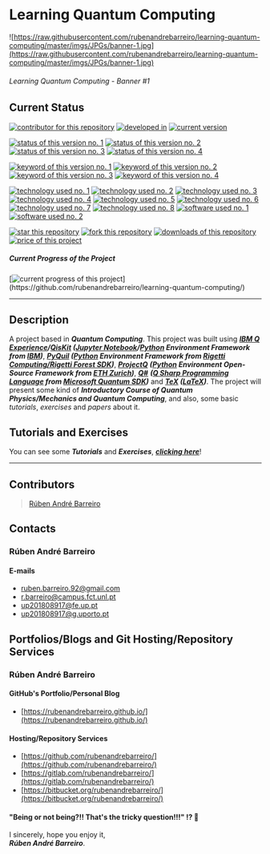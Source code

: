 # Learning Quantum Computing

![https://raw.githubusercontent.com/rubenandrebarreiro/learning-quantum-computing/master/imgs/JPGs/banner-1.jpg](https://raw.githubusercontent.com/rubenandrebarreiro/learning-quantum-computing/master/imgs/JPGs/banner-1.jpg)
###### Learning Quantum Computing - Banner #1

## Current Status
[![contributor for this repository](https://img.shields.io/badge/contributor-rubenandrebarreiro-blue.svg)](https://github.com/rubenandrebarreiro/) [![developed in](https://img.shields.io/badge/developed&nbsp;in-fct&nbsp;nova-blue.svg)](https://www.fct.unl.pt/)
[![current version](https://img.shields.io/badge/version-1.0-magenta.svg)](https://github.com/rubenandrebarreiro/gpu-cuda-self-organising-maps/)

[![status of this version no. 1](https://img.shields.io/badge/status-on&nbsp;going-orange.svg)](https://github.com/rubenandrebarreiro/learning-quantum-computing/)
[![status of this version no. 2](https://img.shields.io/badge/status-final-orange.svg)](https://github.com/rubenandrebarreiro/learning-quantum-computing/)
[![status of this version no. 3](https://img.shields.io/badge/status-stable-orange.svg)](https://github.com/rubenandrebarreiro/learning-quantum-computing/)
[![status of this version no. 4](https://img.shields.io/badge/status-documented-orange.svg)](https://github.com/rubenandrebarreiro/learning-quantum-computing/)

[![keyword of this version no. 1](https://img.shields.io/badge/keyword-quantum&nbsp;computing-brown.svg)](https://github.com/rubenandrebarreiro/learning-quantum-computing/)
[![keyword of this version no. 2](https://img.shields.io/badge/keyword-quantum&nbsp;physics-brown.svg)](https://github.com/rubenandrebarreiro/learning-quantum-computing/)
[![keyword of this version no. 3](https://img.shields.io/badge/keyword-quantum&nbsp;mechanics-brown.svg)](https://github.com/rubenandrebarreiro/learning-quantum-computing/)
  [![keyword of this version no. 4](https://img.shields.io/badge/keyword-quantum&nbsp;theory-brown.svg)](https://github.com/rubenandrebarreiro/learning-quantum-computing/)

[![technology used no. 1](https://img.shields.io/badge/built&nbsp;with-qiskit-red.svg)](https://qiskit.org/) 
[![technology used no. 2](https://img.shields.io/badge/built&nbsp;with-q&nbsp;sharp-red.svg)](https://docs.microsoft.com/en-us/quantum/?view=qsharp-preview) 
[![technology used no. 3](https://img.shields.io/badge/built&nbsp;with-pyquil-red.svg)](https://pyquil.readthedocs.io/en/stable/)
[![technology used no. 4](https://img.shields.io/badge/built&nbsp;with-projectq-red.svg)](https://projectq.ch/) 
[![technology used no. 5](https://img.shields.io/badge/built&nbsp;with-jupyter&nbsp;notebook-red.svg)](https://jupyter.org/) 
[![technology used no. 6](https://img.shields.io/badge/built&nbsp;with-python-red.svg)](https://www.python.org/) 
[![technology used no. 7](https://img.shields.io/badge/built&nbsp;with-tex-red.svg)](http://tug.org/) 
[![technology used no. 8](https://img.shields.io/badge/built&nbsp;with-latex-red.svg)](https://www.latex-project.org/)
[![software used no. 1](https://img.shields.io/badge/software-ibm&nbsp;q&nbsp;experience-gold.svg)](https://quantum-computing.ibm.com/)
[![software used no. 2](https://img.shields.io/badge/software-rigetti&nbsp;forest&nbsp;sdk-gold.svg)](https://www.rigetti.com/forest)

[![star this repository](http://githubbadges.com/star.svg?user=rubenandrebarreiro&repo=learning-quantum-computing&style=flat)](https://github.com/rubenandrebarreiro/learning-quantum-computing/stargazers)
[![fork this repository](http://githubbadges.com/fork.svg?user=rubenandrebarreiro&repo=learning-quantum-computing&style=flat)](https://github.com/rubenandrebarreiro/learning-quantum-computing/fork)
[![downloads of this repository](https://img.shields.io/github/downloads/rubenandrebarreiro/learning-quantum-computing/total.svg)](https://github.com/rubenandrebarreiro/learning-quantum-computing/archive/master.zip)
[![price of this project](https://img.shields.io/badge/price-free-success.svg)](https://github.com/rubenandrebarreiro/learning-quantum-computing/archive/master.zip)

##### Current Progress of the Project

[![current progress of this project](http://progressed.io/bar/25?title=&nbsp;completed&nbsp;)](https://github.com/rubenandrebarreiro/learning-quantum-computing/) 

***

## Description
A project based in **_Quantum Computing_**. This project was built using **_[IBM Q Experience](https://quantum-computing.ibm.com/)/[QisKit](https://qiskit.org/) ([Jupyter Notebook](https://jupyter.org/)/[Python](https://www.python.org/) Environment Framework from [IBM](https://ibm.com/))_**, **_[PyQuil](https://pyquil.readthedocs.io/en/stable/) ([Python](https://www.python.org/) Environment Framework from [Rigetti Computing/Rigetti Forest SDK](https://www.rigetti.com/forest))_**, [**_ProjectQ_**](https://projectq.ch/) **_([Python](https://www.python.org/) Environment Open-Source Framework from [ETH Zurich](https://ethz.ch/en.html))_**, [**_Q#_**](https://docs.microsoft.com/en-us/quantum/?view=qsharp-preview) **_([Q Sharp Programming Language](https://docs.microsoft.com/en-us/quantum/?view=qsharp-preview) from [Microsoft Quantum SDK](https://docs.microsoft.com/en-us/quantum/?view=qsharp-preview))_** and **_[TeX](http://tug.org/) ([LaTeX](https://www.latex-project.org/))_**. The project will present some kind of **_Introductory Course of Quantum Physics/Mechanics and Quantum Computing_**, and also, some basic _tutorials_, _exercises_ and _papers_ about it.


## Tutorials and Exercises
You can see some **_Tutorials_** and **_Exercises_**, [**_clicking here_**](https://github.com/rubenandrebarreiro/learning-quantum-computing/tree/master/tutorials-and-exercises)!

***

## Contributors
> [Rúben André Barreiro](https://github.com/rubenandrebarreiro/)

## Contacts

### Rúben André Barreiro
#### E-mails
* [ruben.barreiro.92@gmail.com](mailto:ruben.barreiro.92@gmail.com)
* [r.barreiro@campus.fct.unl.pt](mailto:r.barreiro@campus.fct.unl.pt)
* [up201808917@fe.up.pt](mailto:up201808917@fe.up.pt)
* [up201808917@g.uporto.pt](mailto:up201808917@g.uporto.pt)

## Portfolios/Blogs and Git Hosting/Repository Services

### Rúben André Barreiro
#### GitHub's Portfolio/Personal Blog
* [https://rubenandrebarreiro.github.io/](https://rubenandrebarreiro.github.io/)

#### Hosting/Repository Services
* [https://github.com/rubenandrebarreiro/](https://github.com/rubenandrebarreiro/)
* [https://gitlab.com/rubenandrebarreiro/](https://gitlab.com/rubenandrebarreiro/)
* [https://bitbucket.org/rubenandrebarreiro/](https://bitbucket.org/rubenandrebarreiro/)


#### "Being or not being?!! That's the tricky question!!!" ⁉️ 🧐

I sincerely, hope you enjoy it,
<br>
**_Rúben André Barreiro_**.
